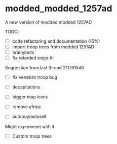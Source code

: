 # modded_modded_1257ad
A new version of modded modded 1257AD


TODO:
- [ ] code refactoring and documentation (15%) 
- [ ] import troop trees from modded 1257AD
- [ ] brainybots 
- [ ] fix retarded siege AI

Suggestion from last thread 211791549
- [ ] fix venetian troop bug
- [ ] decapitations
- [ ] bigger map icons
- [ ] remove africa 
- [ ] autobuy/autosell


Might experiment with it
- [ ] Custom troop trees
